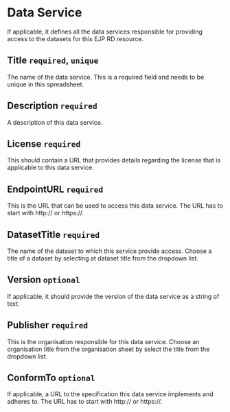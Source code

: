 # Data Service
If applicable, it defines all the data services responsible for providing access to the datasets for this EJP RD resource.

## Title `required`, `unique`
The name of the data service. This is a required field and needs to be unique in this spreadsheet.

## Description `required`
A description of this data service.

## License `required`
This should contain a URL that provides details regarding the license that is applicable to this data service.

## EndpointURL `required`
This is the URL that can be used to access this data service. The URL has to start with http:// or https://.

## DatasetTitle `required`
The name of the dataset to which this service provide access. Choose a title of a dataset by selecting at dataset title from the
dropdown list.

## Version `optional`
If applicable, it should provide the version of the data service as a string of text.

## Publisher `required`
This is the organisation responsible for this data service. Choose an organisation title from the organisation sheet by
select the title from the dropdown list.

## ConformTo `optional`
If applicable, a URL to the specification this data service implements and adheres to. The URL has to start with http:// or https://.

